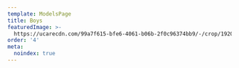 ```yaml
---
template: ModelsPage
title: Boys
featuredImage: >-
  https://ucarecdn.com/99a7f615-bfe6-4061-b06b-2f0c96374bb9/-/crop/1920x805/0,0/-/preview/
order: '4'
meta:
  noindex: true
---
```


